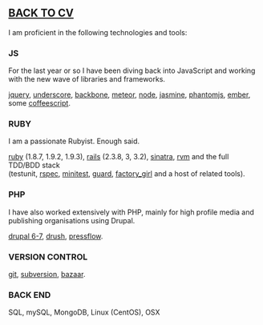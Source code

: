 ## [BACK TO CV](https://github.com/buddhamagnet/cv/blob/master/README.md) 

I am proficient in the following technologies and tools:

### JS

For the last year or so I have been diving back into JavaScript and working with the new wave of libraries and frameworks.

[jquery](http://jquery.com), [underscore](http://underscorejs.org), [backbone](http://backbonejs.org),
[meteor](http://meteor.com), [node](http://nodejs.org), [jasmine](http://pivotal.github.com/jasmine), 
[phantomjs](http://phantomjs.org), [ember](http://emberjs.com), some [coffeescript](http://coffeescript.org).

### RUBY

I am a passionate Rubyist. Enough said.

[ruby](http://ruby-lang.org) (1.8.7, 1.9.2, 1.9.3), [rails](http://rubyonrails.org) (2.3.8, 3, 3.2), 
[sinatra](http://www.sinatrarb.com), [rvm](https://rvm.io) and the full TDD/BDD stack<br />
(testunit, [rspec](http://rspec.info/), [minitest](https://github.com/seattlerb/minitest), 
[guard](https://github.com/guard/guard), [factory_girl](https://github.com/thoughtbot/factory_girl) and a host of related tools).

### PHP

I have also worked extensively with PHP, mainly for high profile media and publishing organisations using Drupal.

[drupal 6-7](http://drupal.org), [drush](http://drupal.org/project/drush), [pressflow](http://pressflow.org/).

### VERSION CONTROL

[git](http://git-scm.com/), [subversion](http://subversion.tigris.org/), [bazaar](http://bazaar.canonical.com/en/).

### BACK END

SQL, mySQL, MongoDB, Linux (CentOS), OSX
